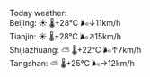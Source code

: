 Today weather:  
Beijing: ☀️   🌡️+28°C 🌬️↓11km/h  
Tianjin: ☀️   🌡️+28°C 🌬️↗15km/h  
Shijiazhuang: ⛅️  🌡️+22°C 🌬️↑7km/h  
Tangshan: ⛅️  🌡️+25°C 🌬️→12km/h  
